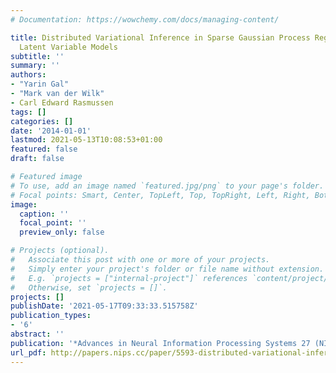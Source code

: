 ```yaml
---
# Documentation: https://wowchemy.com/docs/managing-content/

title: Distributed Variational Inference in Sparse Gaussian Process Regression and
  Latent Variable Models
subtitle: ''
summary: ''
authors:
- "Yarin Gal"
- "Mark van der Wilk"
- Carl Edward Rasmussen
tags: []
categories: []
date: '2014-01-01'
lastmod: 2021-05-13T10:08:53+01:00
featured: false
draft: false

# Featured image
# To use, add an image named `featured.jpg/png` to your page's folder.
# Focal points: Smart, Center, TopLeft, Top, TopRight, Left, Right, BottomLeft, Bottom, BottomRight.
image:
  caption: ''
  focal_point: ''
  preview_only: false

# Projects (optional).
#   Associate this post with one or more of your projects.
#   Simply enter your project's folder or file name without extension.
#   E.g. `projects = ["internal-project"]` references `content/project/deep-learning/index.md`.
#   Otherwise, set `projects = []`.
projects: []
publishDate: '2021-05-17T09:33:33.515758Z'
publication_types:
- '6'
abstract: ''
publication: '*Advances in Neural Information Processing Systems 27 (NIPS)*'
url_pdf: http://papers.nips.cc/paper/5593-distributed-variational-inference-in-sparse-gaussian-process-regression-and-latent-variable-models.pdf
---
```

